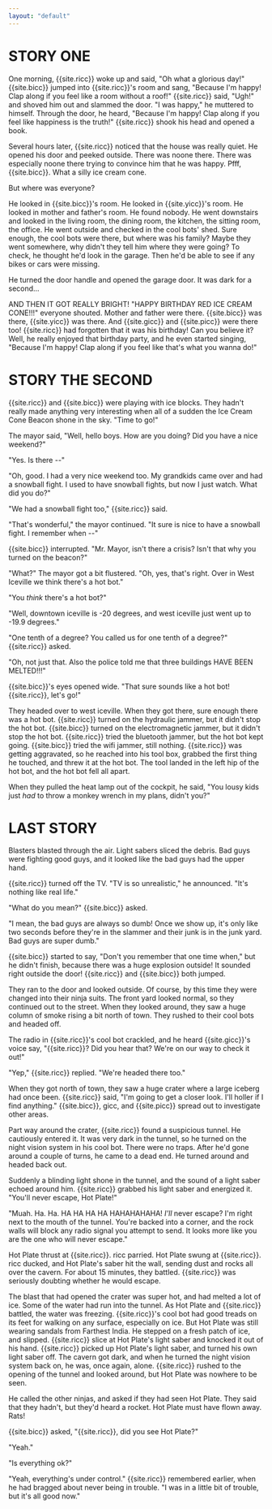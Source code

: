 ```yaml
---
layout: "default"
---
```


# STORY ONE

One morning, {{site.ricc}} woke up and said, "Oh what a glorious day!" {{site.bicc}} jumped into {{site.ricc}}'s room and sang, "Because I'm happy! Clap along if you feel like a room without a roof!" {{site.ricc}} said, "Ugh!" and shoved him out and slammed the door. "I was happy," he muttered to himself. Through the door, he heard, "Because I'm happy! Clap along if you feel like happiness is the truth!" {{site.ricc}} shook his head and opened a book.

Several hours later, {{site.ricc}} noticed that the house was really quiet. He opened his door and peeked outside. There was noone there. There was especially noone there trying to convince him that he was happy. Pfff, {{site.bicc}}. What a silly ice cream cone.

But where was everyone?

He looked in {{site.bicc}}'s room. He looked in {{site.yicc}}'s room. He looked in mother and father's room. He found nobody. He went downstairs and looked in the living room, the dining room, the kitchen, the sitting room, the office. He went outside and checked in the cool bots' shed. Sure enough, the cool bots were there, but where was his family? Maybe they went somewhere, why didn't they tell him where they were going? To check, he thought he'd look in the garage. Then he'd be able to see if any bikes or cars were missing.

He turned the door handle and opened the garage door. It was dark for a second...

AND THEN IT GOT REALLY BRIGHT! "HAPPY BIRTHDAY RED ICE CREAM CONE!!!" everyone shouted. Mother and father were there. {{site.bicc}} was there, {{site.yicc}} was there. And {{site.gicc}} and {{site.picc}} were there too! {{site.ricc}} had forgotten that it was his birthday! Can you believe it? Well, he really enjoyed that birthday party, and he even started singing, "Because I'm happy! Clap along if you feel like that's what you wanna do!"

# STORY THE SECOND

{{site.ricc}} and {{site.bicc}} were playing with ice blocks. They hadn't really made anything very interesting when all of a sudden the Ice Cream Cone Beacon shone in the sky. "Time to go!"

The mayor said, "Well, hello boys. How are you doing? Did you have a nice weekend?"

"Yes. Is there --"

"Oh, good. I had a very nice weekend too. My grandkids came over and had a snowball fight. I used to have snowball fights, but now I just watch. What did you do?"

"We had a snowball fight too," {{site.ricc}} said.

"That's wonderful," the mayor continued. "It sure is nice to have a snowball fight. I remember when --"

{{site.bicc}} interrupted. "Mr. Mayor, isn't there a crisis? Isn't that why you turned on the beacon?"

"What?" The mayor got a bit flustered. "Oh, yes, that's right. Over in West Iceville we think there's a hot bot."

"You *think* there's a hot bot?"

"Well, downtown iceville is -20 degrees, and west iceville just went up to -19.9 degrees."

"One tenth of a degree? You called us for one tenth of a degree?" {{site.ricc}} asked.

"Oh, not just that. Also the police told me that three buildings HAVE BEEN MELTED!!!"

{{site.bicc}}'s eyes opened wide. "That sure sounds like a hot bot! {{site.ricc}}, let's go!"

They headed over to west iceville. When they got there, sure enough there was a hot bot. {{site.ricc}} turned on the hydraulic jammer, but it didn't stop the hot bot. {{site.bicc}} turned on the electromagnetic jammer, but it didn't stop the hot bot. {{site.ricc}} tried the bluetooth jammer, but the hot bot kept going. {{site.bicc}} tried the wifi jammer, still nothing. {{site.ricc}} was getting aggravated, so he reached into his tool box, grabbed the first thing he touched, and threw it at the hot bot. The tool landed in the left hip of the hot bot, and the hot bot fell all apart.

When they pulled the heat lamp out of the cockpit, he said, "You lousy kids just *had* to throw a monkey wrench in my plans, didn't you?"

# LAST STORY

Blasters blasted through the air. Light sabers sliced the debris. Bad guys were fighting good guys, and it looked like the bad guys had the upper hand.

{{site.ricc}} turned off the TV. "TV is so unrealistic," he announced. "It's nothing like real life."

"What do you mean?" {{site.bicc}} asked.

"I mean, the bad guys are always so dumb! Once we show up, it's only like two seconds before they're in the slammer and their junk is in the junk yard. Bad guys are super dumb."

{{site.bicc}} started to say, "Don't you remember that one time when," but he didn't finish, because there was a huge explosion outside! It sounded right outside the door! {{site.ricc}} and {{site.bicc}} both jumped.

They ran to the door and looked outside. Of course, by this time they were changed into their ninja suits. The front yard looked normal, so they continued out to the street. When they looked around, they saw a huge column of smoke rising a bit north of town. They rushed to their cool bots and headed off.

The radio in {{site.ricc}}'s cool bot crackled, and he heard {{site.gicc}}'s voice say, "{{site.ricc}}? Did you hear that? We're on our way to check it out!"

"Yep," {{site.ricc}} replied. "We're headed there too."

When they got north of town, they saw a huge crater where a large iceberg had once been. {{site.ricc}} said, "I'm going to get a closer look. I'll holler if I find anything." {{site.bicc}}, gicc, and {{site.picc}} spread out to investigate other areas.

Part way around the crater, {{site.ricc}} found a suspicious tunnel. He cautiously entered it. It was very dark in the tunnel, so he turned on the night vision system in his cool bot. There were no traps. After he'd gone around a couple of turns, he came to a dead end. He turned around and headed back out.

Suddenly a blinding light shone in the tunnel, and the sound of a light saber echoed around him. {{site.ricc}} grabbed his light saber and energized it. "You'll never escape, Hot Plate!"

"Muah. Ha. Ha. HA HA HA HA HAHAHAHAHA! *I'll* never escape? I'm right next to the mouth of the tunnel. You're backed into a corner, and the rock walls will block any radio signal you attempt to send. It looks more like you are the one who will never escape."

Hot Plate thrust at {{site.ricc}}. ricc parried. Hot Plate swung at {{site.ricc}}. ricc ducked, and Hot Plate's saber hit the wall, sending dust and rocks all over the cavern. For about 15 minutes, they battled. {{site.ricc}} was seriously doubting whether he would escape.

The blast that had opened the crater was super hot, and had melted a lot of ice. Some of the water had run into the tunnel. As Hot Plate and {{site.ricc}} battled, the water was freezing. {{site.ricc}}'s cool bot had good treads on its feet for walking on any surface, especially on ice. But Hot Plate was still wearing sandals from Farthest India. He stepped on a fresh patch of ice, and slipped. {{site.ricc}} slice at Hot Plate's light saber and knocked it out of his hand. {{site.ricc}} picked up Hot Plate's light saber, and turned his own light saber off. The cavern got dark, and when he turned the night vision system back on, he was, once again, alone. {{site.ricc}} rushed to the opening of the tunnel and looked around, but Hot Plate was nowhere to be seen.

He called the other ninjas, and asked if they had seen Hot Plate. They said that they hadn't, but they'd heard a rocket. Hot Plate must have flown away. Rats!

{{site.bicc}} asked, "{{site.ricc}}, did you see Hot Plate?"

"Yeah."

"Is everything ok?"

"Yeah, everything's under control." {{site.ricc}} remembered earlier, when he had bragged about never being in trouble. "I was in a little bit of trouble, but it's all good now."
